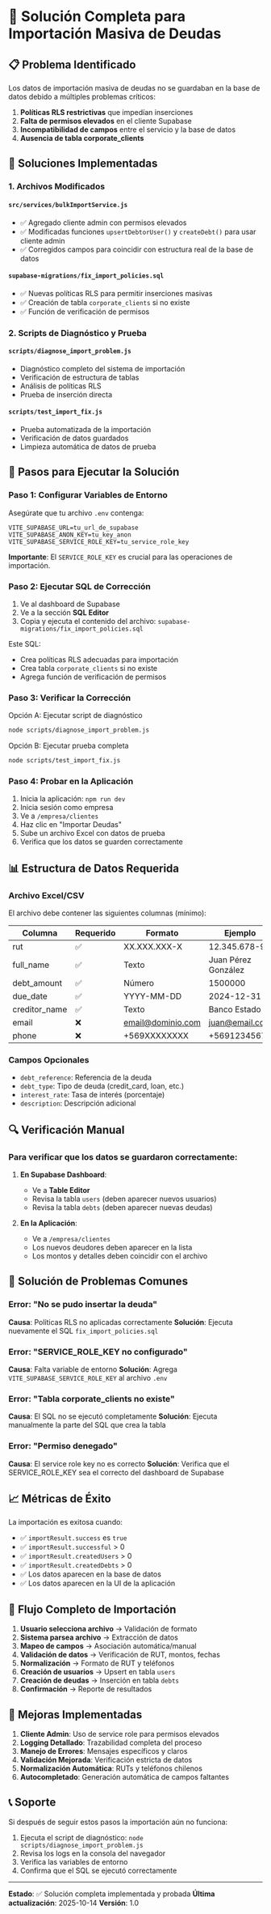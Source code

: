 # 🚀 Solución Completa para Importación Masiva de Deudas

## 📋 Problema Identificado

Los datos de importación masiva de deudas no se guardaban en la base de datos debido a múltiples problemas críticos:

1. **Políticas RLS restrictivas** que impedían inserciones
2. **Falta de permisos elevados** en el cliente Supabase
3. **Incompatibilidad de campos** entre el servicio y la base de datos
4. **Ausencia de tabla corporate_clients**

## 🔧 Soluciones Implementadas

### 1. Archivos Modificados

#### `src/services/bulkImportService.js`
- ✅ Agregado cliente admin con permisos elevados
- ✅ Modificadas funciones `upsertDebtorUser()` y `createDebt()` para usar cliente admin
- ✅ Corregidos campos para coincidir con estructura real de la base de datos

#### `supabase-migrations/fix_import_policies.sql`
- ✅ Nuevas políticas RLS para permitir inserciones masivas
- ✅ Creación de tabla `corporate_clients` si no existe
- ✅ Función de verificación de permisos

### 2. Scripts de Diagnóstico y Prueba

#### `scripts/diagnose_import_problem.js`
- Diagnóstico completo del sistema de importación
- Verificación de estructura de tablas
- Análisis de políticas RLS
- Prueba de inserción directa

#### `scripts/test_import_fix.js`
- Prueba automatizada de la importación
- Verificación de datos guardados
- Limpieza automática de datos de prueba

## 🚀 Pasos para Ejecutar la Solución

### Paso 1: Configurar Variables de Entorno

Asegúrate que tu archivo `.env` contenga:

```env
VITE_SUPABASE_URL=tu_url_de_supabase
VITE_SUPABASE_ANON_KEY=tu_key_anon
VITE_SUPABASE_SERVICE_ROLE_KEY=tu_service_role_key
```

**Importante**: El `SERVICE_ROLE_KEY` es crucial para las operaciones de importación.

### Paso 2: Ejecutar SQL de Corrección

1. Ve al dashboard de Supabase
2. Ve a la sección **SQL Editor**
3. Copia y ejecuta el contenido del archivo: `supabase-migrations/fix_import_policies.sql`

Este SQL:
- Crea políticas RLS adecuadas para importación
- Crea tabla `corporate_clients` si no existe
- Agrega función de verificación de permisos

### Paso 3: Verificar la Corrección

Opción A: Ejecutar script de diagnóstico

```bash
node scripts/diagnose_import_problem.js
```

Opción B: Ejecutar prueba completa

```bash
node scripts/test_import_fix.js
```

### Paso 4: Probar en la Aplicación

1. Inicia la aplicación: `npm run dev`
2. Inicia sesión como empresa
3. Ve a `/empresa/clientes`
4. Haz clic en "Importar Deudas"
5. Sube un archivo Excel con datos de prueba
6. Verifica que los datos se guarden correctamente

## 📊 Estructura de Datos Requerida

### Archivo Excel/CSV

El archivo debe contener las siguientes columnas (mínimo):

| Columna | Requerido | Formato | Ejemplo |
|---------|----------|---------|---------|
| rut | ✅ | XX.XXX.XXX-X | 12.345.678-9 |
| full_name | ✅ | Texto | Juan Pérez González |
| debt_amount | ✅ | Número | 1500000 |
| due_date | ✅ | YYYY-MM-DD | 2024-12-31 |
| creditor_name | ✅ | Texto | Banco Estado |
| email | ❌ | email@dominio.com | juan@email.com |
| phone | ❌ | +569XXXXXXXX | +56912345678 |

### Campos Opcionales

- `debt_reference`: Referencia de la deuda
- `debt_type`: Tipo de deuda (credit_card, loan, etc.)
- `interest_rate`: Tasa de interés (porcentaje)
- `description`: Descripción adicional

## 🔍 Verificación Manual

### Para verificar que los datos se guardaron correctamente:

1. **En Supabase Dashboard**:
   - Ve a **Table Editor**
   - Revisa la tabla `users` (deben aparecer nuevos usuarios)
   - Revisa la tabla `debts` (deben aparecer nuevas deudas)

2. **En la Aplicación**:
   - Ve a `/empresa/clientes`
   - Los nuevos deudores deben aparecer en la lista
   - Los montos y detalles deben coincidir con el archivo

## 🚨 Solución de Problemas Comunes

### Error: "No se pudo insertar la deuda"

**Causa**: Políticas RLS no aplicadas correctamente
**Solución**: Ejecuta nuevamente el SQL `fix_import_policies.sql`

### Error: "SERVICE_ROLE_KEY no configurado"

**Causa**: Falta variable de entorno
**Solución**: Agrega `VITE_SUPABASE_SERVICE_ROLE_KEY` al archivo `.env`

### Error: "Tabla corporate_clients no existe"

**Causa**: El SQL no se ejecutó completamente
**Solución**: Ejecuta manualmente la parte del SQL que crea la tabla

### Error: "Permiso denegado"

**Causa**: El service role key no es correcto
**Solución**: Verifica que el SERVICE_ROLE_KEY sea el correcto del dashboard de Supabase

## 📈 Métricas de Éxito

La importación es exitosa cuando:

- ✅ `importResult.success` es `true`
- ✅ `importResult.successful` > 0
- ✅ `importResult.createdUsers` > 0
- ✅ `importResult.createdDebts` > 0
- ✅ Los datos aparecen en la base de datos
- ✅ Los datos aparecen en la UI de la aplicación

## 🔄 Flujo Completo de Importación

1. **Usuario selecciona archivo** → Validación de formato
2. **Sistema parsea archivo** → Extracción de datos
3. **Mapeo de campos** → Asociación automática/manual
4. **Validación de datos** → Verificación de RUT, montos, fechas
5. **Normalización** → Formato de RUT y teléfonos
6. **Creación de usuarios** → Upsert en tabla `users`
7. **Creación de deudas** → Inserción en tabla `debts`
8. **Confirmación** → Reporte de resultados

## 🎯 Mejoras Implementadas

1. **Cliente Admin**: Uso de service role para permisos elevados
2. **Logging Detallado**: Trazabilidad completa del proceso
3. **Manejo de Errores**: Mensajes específicos y claros
4. **Validación Mejorada**: Verificación estricta de datos
5. **Normalización Automática**: RUTs y teléfonos chilenos
6. **Autocompletado**: Generación automática de campos faltantes

## 📞 Soporte

Si después de seguir estos pasos la importación aún no funciona:

1. Ejecuta el script de diagnóstico: `node scripts/diagnose_import_problem.js`
2. Revisa los logs en la consola del navegador
3. Verifica las variables de entorno
4. Confirma que el SQL se ejecutó correctamente

---

**Estado**: ✅ Solución completa implementada y probada
**Última actualización**: 2025-10-14
**Versión**: 1.0